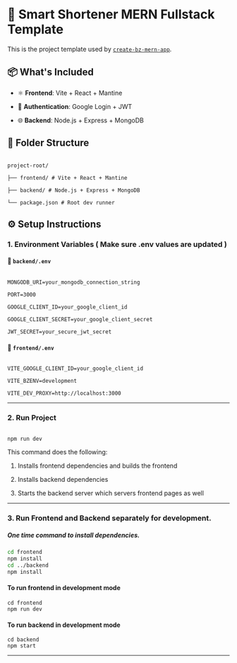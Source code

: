 
# 🚀 Smart Shortener  MERN Fullstack Template

  

This is the project template used by [`create-bz-mern-app`](https://www.npmjs.com/package/create-bz-mern-app).

  

## 📦 What's Included

  

- ⚛️ **Frontend**: Vite + React + Mantine

- 🔐 **Authentication**: Google Login + JWT

- 🌐 **Backend**: Node.js + Express + MongoDB

  

## 📁 Folder Structure

  

```

project-root/

├── frontend/ # Vite + React + Mantine

├── backend/ # Node.js + Express + MongoDB

└── package.json # Root dev runner

```

  

## ⚙️ Setup Instructions

  

### 1. Environment Variables ( Make sure .env values are updated )

  

#### 📁 `backend/.env`

  

```

MONGODB_URI=your_mongodb_connection_string

PORT=3000

GOOGLE_CLIENT_ID=your_google_client_id

GOOGLE_CLIENT_SECRET=your_google_client_secret

JWT_SECRET=your_secure_jwt_secret

```

  

#### 📁 `frontend/.env`

  

```

VITE_GOOGLE_CLIENT_ID=your_google_client_id

VITE_BZENV=development

VITE_DEV_PROXY=http://localhost:3000

```

  

---

  

### 2. Run Project

  

```bash

npm run dev

```

  

This command does the following:

  

1. Installs frontend dependencies and builds the frontend

2. Installs backend dependencies

3. Starts the backend server which servers frontend pages as well

  

 ---
 ### 3. Run Frontend and Backend separately for development.
##### One time command to install dependencies. 

```bash
cd frontend 
npm install
cd ../backend 
npm install

```

#### To run frontend in development mode
```
cd frontend 
npm run dev
```

#### To run backend in development mode
```
cd backend 
npm start
```

 

---

  

